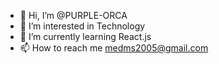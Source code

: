 - 👋 Hi, I’m @PURPLE-ORCA
- 👀 I’m interested in Technology
- 🌱 I’m currently learning React.js
- 📫 How to reach me medms2005@gmail.com

<!---
PURPLE-ORCA/PURPLE-ORCA is a ✨ special ✨ repository because its `README.md` (this file) appears on your GitHub profile.
You can click the Preview link to take a look at your changes.
--->
